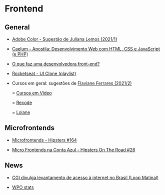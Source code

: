 # Frontend

## General

- [Adobe Color - Sugestão de Juliana Lemos (2021/1)](https://color.adobe.com/)

- [Caelum - Apostila: Desenvolvimento Web com HTML, CSS e JavaScript (e PHP)](https://www.caelum.com.br/download/caelum-html-css-javascript-php.pdf)

- [O que faz uma desenvolvedora front-end?](https://youtu.be/ZY3-MFxVdEw)

- [Rocketseat - UI Clone (playlist)](https://www.youtube.com/playlist?list=PL85ITvJ7FLohTZv9cC5-PrZ39Q3cugWqp)

- Cursos em geral: sugestões de [Flaviane Ferrares (2021/2)](https://github.com/flavianeferrares)

    = [Cursos em Vídeo](https://www.cursoemvideo.com/cursos/)

    = [Recode](https://recode.org.br/#cursos)

    = [Loiane](https://loiane.training/cursos)

## Microfrontends

- [Microfrontends - Hipsters #164](https://hipsters.tech/microfrontends-hipsters-164/)

- [Micro Frontends na Conta Azul - Hipsters On The Road #26](https://hipsters.tech/micro-frontends-no-conta-azul-hipsters-on-the-road-26/)

## News

- [CGI divulga levantamento de acesso à internet no Brasil (Loop Matinal)](https://tecnoblog.net/304701/brasil-126-milhoes-pessoas-conectadas-tic-domicilios/)

- [WPO stats](https://wpostats.com/)
